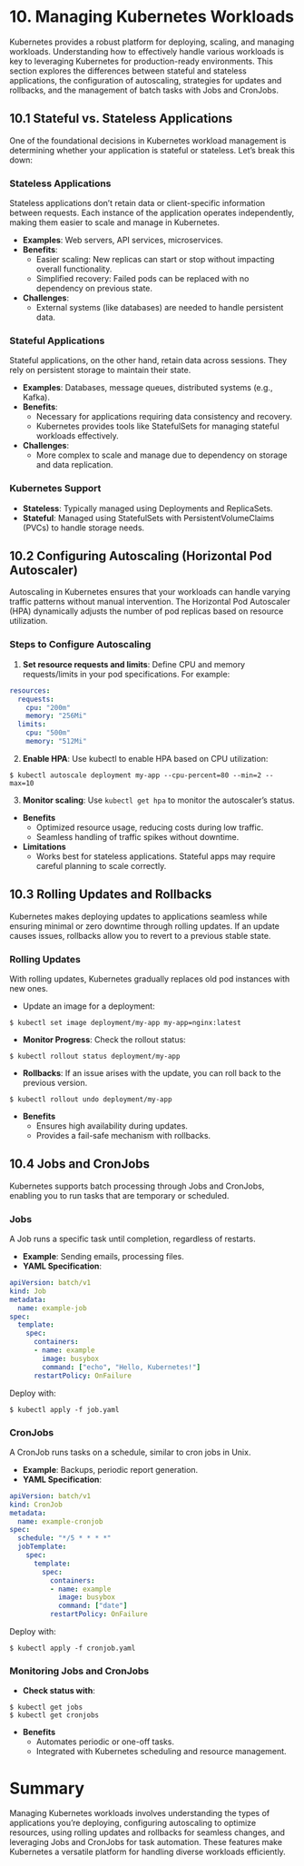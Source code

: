 # **10. Managing Kubernetes Workloads**
Kubernetes provides a robust platform for deploying, scaling, and managing workloads. Understanding how to effectively handle various workloads is key to leveraging Kubernetes for production-ready environments. This section explores the differences between stateful and stateless applications, the configuration of autoscaling, strategies for updates and rollbacks, and the management of batch tasks with Jobs and CronJobs.

## **10.1 Stateful vs. Stateless Applications**
One of the foundational decisions in Kubernetes workload management is determining whether your application is stateful or stateless. Let’s break this down:

### **Stateless Applications**
Stateless applications don’t retain data or client-specific information between requests. Each instance of the application operates independently, making them easier to scale and manage in Kubernetes.
* **Examples**: Web servers, API services, microservices.
* **Benefits**:
  - Easier scaling: New replicas can start or stop without impacting overall functionality.
  - Simplified recovery: Failed pods can be replaced with no dependency on previous state.
* **Challenges**:
  - External systems (like databases) are needed to handle persistent data.

### **Stateful Applications**
Stateful applications, on the other hand, retain data across sessions. They rely on persistent storage to maintain their state.

* **Examples**: Databases, message queues, distributed systems (e.g., Kafka).
* **Benefits**:
  - Necessary for applications requiring data consistency and recovery.
  - Kubernetes provides tools like StatefulSets for managing stateful workloads effectively.
* **Challenges**:
  - More complex to scale and manage due to dependency on storage and data replication.

### **Kubernetes Support**
* **Stateless**: Typically managed using Deployments and ReplicaSets.
* **Stateful**: Managed using StatefulSets with PersistentVolumeClaims (PVCs) to handle storage needs.

## **10.2 Configuring Autoscaling (Horizontal Pod Autoscaler)**
Autoscaling in Kubernetes ensures that your workloads can handle varying traffic patterns without manual intervention. The Horizontal Pod Autoscaler (HPA) dynamically adjusts the number of pod replicas based on resource utilization.

### **Steps to Configure Autoscaling**
1. **Set resource requests and limits**: Define CPU and memory requests/limits in your pod specifications. For example:
```yaml
resources:
  requests:
    cpu: "200m"
    memory: "256Mi"
  limits:
    cpu: "500m"
    memory: "512Mi"
```

2. **Enable HPA**: Use kubectl to enable HPA based on CPU utilization:
```
$ kubectl autoscale deployment my-app --cpu-percent=80 --min=2 --max=10
```

3. **Monitor scaling**: Use `kubectl get hpa` to monitor the autoscaler’s status.

* **Benefits**
  - Optimized resource usage, reducing costs during low traffic.
  - Seamless handling of traffic spikes without downtime.
* **Limitations**
  - Works best for stateless applications. Stateful apps may require careful planning to scale correctly.
 
## **10.3 Rolling Updates and Rollbacks**
Kubernetes makes deploying updates to applications seamless while ensuring minimal or zero downtime through rolling updates. If an update causes issues, rollbacks allow you to revert to a previous stable state.

### **Rolling Updates**
With rolling updates, Kubernetes gradually replaces old pod instances with new ones.

* Update an image for a deployment:
```
$ kubectl set image deployment/my-app my-app=nginx:latest
```
* **Monitor Progress**: Check the rollout status:
```
$ kubectl rollout status deployment/my-app
```
* **Rollbacks**: If an issue arises with the update, you can roll back to the previous version.
```
$ kubectl rollout undo deployment/my-app
```

* **Benefits**
  - Ensures high availability during updates.
  - Provides a fail-safe mechanism with rollbacks.
 
## **10.4 Jobs and CronJobs**
Kubernetes supports batch processing through Jobs and CronJobs, enabling you to run tasks that are temporary or scheduled.

### **Jobs**
A Job runs a specific task until completion, regardless of restarts.

* **Example**: Sending emails, processing files.
* **YAML Specification**:
```yaml
apiVersion: batch/v1
kind: Job
metadata:
  name: example-job
spec:
  template:
    spec:
      containers:
      - name: example
        image: busybox
        command: ["echo", "Hello, Kubernetes!"]
      restartPolicy: OnFailure
```

Deploy with:
```
$ kubectl apply -f job.yaml
```

### **CronJobs**
A CronJob runs tasks on a schedule, similar to cron jobs in Unix.

* **Example**: Backups, periodic report generation.
* **YAML Specification**:
```yaml
apiVersion: batch/v1
kind: CronJob
metadata:
  name: example-cronjob
spec:
  schedule: "*/5 * * * *"
  jobTemplate:
    spec:
      template:
        spec:
          containers:
          - name: example
            image: busybox
            command: ["date"]
          restartPolicy: OnFailure
```

Deploy with:
```
$ kubectl apply -f cronjob.yaml
```
### **Monitoring Jobs and CronJobs**
* **Check status with**:
```
$ kubectl get jobs
$ kubectl get cronjobs
```

* **Benefits**
  - Automates periodic or one-off tasks.
  - Integrated with Kubernetes scheduling and resource management.
 
# **Summary**
Managing Kubernetes workloads involves understanding the types of applications you’re deploying, configuring autoscaling to optimize resources, using rolling updates and rollbacks for seamless changes, and leveraging Jobs and CronJobs for task automation. These features make Kubernetes a versatile platform for handling diverse workloads efficiently.